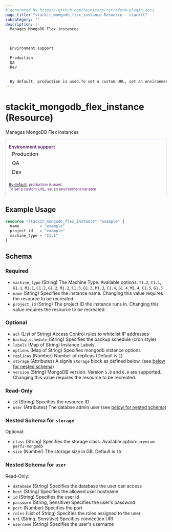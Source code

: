 ```yaml
---
# generated by https://github.com/hashicorp/terraform-plugin-docs
page_title: "stackit_mongodb_flex_instance Resource - stackit"
subcategory: ""
description: |-
  Manages MongoDB Flex instances
  
  
  
  Environment support
  
  Production
  QA
  Dev
  
  
  By default, production is used.To set a custom URL, set an environment variable
---
```


# stackit_mongodb_flex_instance (Resource)

Manages MongoDB Flex instances
<div class="warning" style='color: #69337A; border: solid #E9D8FD 1px; border-radius: 4px; padding-left:0.7em;margin-top:5px;'>
<span>
<p style='margin-top:1em;'>
<b>Environment support</b>
<table style='border-collapse: separate; margin:0;'>
<tr><td style='width: 100px'>Production</td><td><td></tr>
<tr><td>QA</td><td><td></tr>
<tr><td>Dev</td><td><td></tr>
</table>
<br />
<small><a href="https://registry.terraform.io/providers/SchwarzIT/stackit/latest/docs#environment">By default</a>, production is used.<br />To set a custom URL, set an environment variable </small>
</p>
</span>
</div>

## Example Usage

```terraform
resource "stackit_mongodb_flex_instance" "example" {
  name         = "example"
  project_id   = "example"
  machine_type = "C1.1"
}
```

<!-- schema generated by tfplugindocs -->
## Schema

### Required

- `machine_type` (String) The Machine Type. Available options: `T1.2`, `C1.1`, `G1.1`, `M1.1`, `C1.2`, `G1.2`, `M1.2`, `C1.3`, `G1.3`, `M1.3`, `C1.4`, `G1.4`, `M1.4`, `C1.5`, `G1.5`
- `name` (String) Specifies the instance name. Changing this value requires the resource to be recreated.
- `project_id` (String) The project ID the instance runs in. Changing this value requires the resource to be recreated.

### Optional

- `acl` (List of String) Access Control rules to whitelist IP addresses
- `backup_schedule` (String) Specifies the backup schedule (cron style)
- `labels` (Map of String) Instance Labels
- `options` (Map of String) Specifies mongodb instance options
- `replicas` (Number) Number of replicas (Default is `1`)
- `storage` (Attributes) A signle `storage` block as defined below. (see [below for nested schema](#nestedatt--storage))
- `version` (String) MongoDB version. Version `5.0` and `6.0` are supported. Changing this value requires the resource to be recreated.

### Read-Only

- `id` (String) Specifies the resource ID
- `user` (Attributes) The databse admin user (see [below for nested schema](#nestedatt--user))

<a id="nestedatt--storage"></a>
### Nested Schema for `storage`

Optional:

- `class` (String) Specifies the storage class. Available option: `premium-perf2-mongodb`
- `size` (Number) The storage size in GB. Default is `10`.


<a id="nestedatt--user"></a>
### Nested Schema for `user`

Read-Only:

- `database` (String) Specifies the database the user can access
- `host` (String) Specifies the allowed user hostname
- `id` (String) Specifies the user id
- `password` (String, Sensitive) Specifies the user's password
- `port` (Number) Specifies the port
- `roles` (List of String) Specifies the roles assigned to the user
- `uri` (String, Sensitive) Specifies connection URI
- `username` (String) Specifies the user's username


